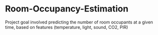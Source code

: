 # Room-Occupancy-Estimation
Project goal involved predicting the number of room occupants at a given time, based on features (temperature, light, sound, CO2, PIR) 
